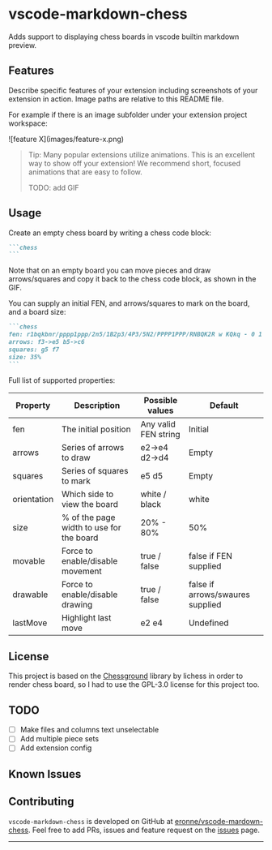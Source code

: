 # vscode-markdown-chess 

Adds support to displaying chess boards in vscode builtin markdown preview. 

## Features

Describe specific features of your extension including screenshots of your extension in action. Image paths are relative to this README file.

For example if there is an image subfolder under your extension project workspace:

\!\[feature X\]\(images/feature-x.png\)

> Tip: Many popular extensions utilize animations. This is an excellent way to show off your extension! We recommend short, focused animations that are easy to follow.
>
> TODO: add GIF

## Usage

Create an empty chess board by writing a chess code block:

~~~markdown
```chess
```
~~~

Note that on an empty board you can move pieces and draw arrows/squares and copy it back to the chess code block, as shown in the GIF.

You can supply an initial FEN, and arrows/squares to mark on the board, and a board size:

~~~markdown
```chess
fen: r1bqkbnr/pppp1ppp/2n5/1B2p3/4P3/5N2/PPPP1PPP/RNBQK2R w KQkq - 0 1
arrows: f3->e5 b5->c6
squares: g5 f7
size: 35%
```
~~~ 

Full list of supported properties:

| Property    | Description                              | Possible values        | Default                          |
| --------    | ---------------------------------------- | ---------------------- | -------------------------------- |
| fen         | The initial position                     | Any valid FEN string   | Initial                          |
| arrows      | Series of arrows to draw                 | e2->e4 d2->d4          | Empty                            |
| squares     | Series of squares to mark                | e5 d5                  | Empty                            |
| orientation | Which side to view the board             | white / black          | white                            | 
| size        | % of the page width to use for the board | 20% - 80%              | 50%                              |
| movable     | Force to enable/disable movement         | true / false           | false if FEN supplied            |
| drawable    | Force to enable/disable drawing          | true / false           | false if arrows/swaures supplied |
| lastMove    | Highlight last move                      | e2 e4                  | Undefined                        |

## License

This project is based on the [Chessground](https://github.com/lichess-org/chessground) library by lichess in order to render chess board, so I had to use the GPL-3.0 license for this project too.

## TODO

- [ ] Make files and columns text unselectable
- [ ] Add multiple piece sets
- [ ] Add extension config

## Known Issues

## Contributing

`vscode-markdown-chess` is developed on GitHub at [eronne/vscode-mardown-chess](https://github.com/eronnen/vscode-markdown-chess). Feel free to add PRs, issues and feature request on the [issues](https://github.com/eronnen/vscode-markdown-chess/issues) page.

---


